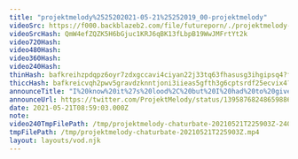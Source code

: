 ```yaml
---
title: "projektmelody%2525202021-05-21%25252019_00-projektmelody"
videoSrc: https://f000.backblazeb2.com/file/futureporn/./projektmelody-chaturbate-2021-05-22-QmW4efZQZK5H6bGjuc1KRJ6qBK13fLbpB19WwJMFrtYt2k.mp4
videoSrcHash: QmW4efZQZK5H6bGjuc1KRJ6qBK13fLbpB19WwJMFrtYt2k
video720Hash: 
video480Hash: 
video360Hash: 
video240Hash: 
thinHash: bafkreihzpdqpz6oyr7zdxgccavi4ciyan22j33tq63fhasusg3ihgipsq4?filename=20210521T225903Z_thin.jpg
thiccHash: bafkreicvqh2pwv5gravdzknntjoni3iieas5gfth3g6cptsrdf25ecvix4?filename=20210521T225903Z_thicc.jpg
announceTitle: "I%20know%20it%27s%20lood%2C%20but%20I%20had%20to%20give%20you%20an%20ass%20shot.%20%28robot%20ass%20that%20is%29"
announceUrl: https://twitter.com/ProjektMelody/status/1395876824865988611
date: 2021-05-21T08:59:03.000Z
note: 
video240TmpFilePath: /tmp/projektmelody-chaturbate-20210521T225903Z-240p.mp4
tmpFilePath: /tmp/projektmelody-chaturbate-20210521T225903Z.mp4
layout: layouts/vod.njk
---
```


